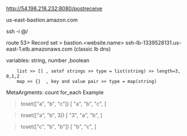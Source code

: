 http://54.198.218.232:8080/postreceive


us-east-bastion.amazon.com


ssh -i <pemfile> <username>@<IP>/<DNS>

route 53> Record set > bastion.<website.name>
    ssh-lb-1339528131.us-east-1.elb.amazonaws.com (classic lb dns)


variables: string, number ,boolean

        list >> [] , setof strings >> type = list(string) >> length=3, 0,1,2
        map >> {}  , key and value pair >> type = map(string)


MetaArgments:
count
for_each
Example

> toset(["a", "b", "c"])
[
  "a",
  "b",
  "c",
]

> toset(["a", "b", 3])
[
  "3",
  "a",
  "b",
]

> toset(["c", "b", "b"])
[
  "b",
  "c",
]



